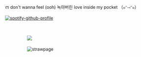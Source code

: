 ᰔ don't wanna feel (ooh) 녹아버린 love inside my pocket （๑ᵔ⤙ᵔ๑）
	ㅤ ㅤ ㅤ

[![spotify-github-profile](https://spotify-github-profile.kittinanx.com/api/view?uid=wjdes5kajmt1gqhbzctuzbgid&cover_image=true&theme=natemoo-re&show_offline=false&background_color=121212&interchange=true&bar_color=53b14f&bar_color_cover=false)](https://github.com/kittinan/spotify-github-profile)
 ㅤㅤ

  ㅤ ㅤ ㅤ ㅤ

 ㅤㅤㅤ ㅤㅤ  ![](https://nyaa.neocities.org/shrines/shrines%20css/chiikawa/chiikawaemb3_chara_img.png)

  ㅤㅤㅤ ㅤㅤ  ![strawpage](https://beomran.straw.page/)

 
 
 
  ㅤㅤ  ㅤㅤ  ㅤㅤ  ㅤㅤ 
  
